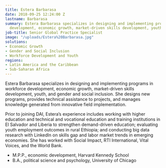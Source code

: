 ```yaml
---
title: Estera Barbarasa
date: 2018-09-25 12:24:00 Z
lastname: Barbarasa
summary: Estera Barbarasa specializes in designing and implementing programs in workforce
  development, economic growth, market-driven skills development, youth, and gender.
job-title: Senior Global Practice Specialist
image: "/uploads/Estera%20Barbarasa.jpg"
solutions:
- Economic Growth
- Gender and Social Inclusion
- Workforce Development and Youth
regions:
- Latin America and the Caribbean
- Sub-Saharan Africa
---
```


Estera Barbarasa specializes in designing and implementing programs in workforce development, economic growth, market-driven skills development, youth, and gender and social inclusion. She designs new programs, provides technical assistance to projects, and manages knowledge generated from innovative field implementation. 

Prior to joining DAI, Estera’s experience includes working with higher education and technical and vocational education and training institutions in El Salvador and Liberia to strengthen demand-driven education; evaluating youth employment outcomes in rural Ethiopia; and conducting big data research with LinkedIn on skills gap and labor market trends in emerging economies. She has worked with Social Impact, RTI International, Vital Voices, and the World Bank.  
 
* M.P.P., economic development, Harvard Kennedy School
* B.A., political science and psychology, University of Chicago